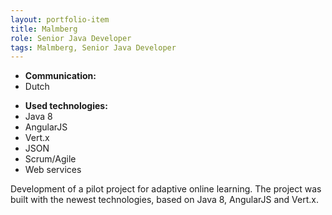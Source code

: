 ```yaml
---
layout: portfolio-item
title: Malmberg
role: Senior Java Developer
tags: Malmberg, Senior Java Developer
---
```


- **Communication:**
- Dutch

* **Used technologies:**
* Java 8
* AngularJS
* Vert.x
* JSON
* Scrum/Agile
* Web services

Development of a pilot project for adaptive online learning. The project was built with the newest
technologies, based on Java 8, AngularJS and Vert.x.
